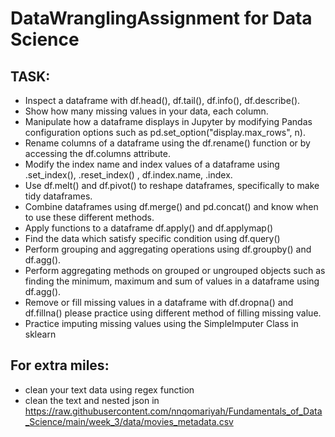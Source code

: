 # DataWranglingAssignment for Data Science

## TASK:
- Inspect a dataframe with df.head(), df.tail(), df.info(), df.describe().
- Show how many missing values in your data, each column.
- Manipulate how a dataframe displays in Jupyter by modifying Pandas configuration options such as pd.set_option("display.max_rows", n).
- Rename columns of a dataframe using the df.rename() function or by accessing the df.columns attribute.
- Modify the index name and index values of a dataframe using .set_index(), .reset_index() , df.index.name, .index.
- Use df.melt() and df.pivot() to reshape dataframes, specifically to make tidy dataframes.
- Combine dataframes using df.merge() and pd.concat() and know when to use these different methods.
- Apply functions to a dataframe df.apply() and df.applymap()
- Find the data which satisfy specific condition using df.query()
- Perform grouping and aggregating operations using df.groupby() and df.agg().
- Perform aggregating methods on grouped or ungrouped objects such as finding the minimum, maximum and sum of values in a dataframe using df.agg().
- Remove or fill missing values in a dataframe with df.dropna() and df.fillna() please practice using different method of filling missing value.
- Practice imputing missing values using the SimpleImputer Class in sklearn

## For extra miles:
- clean your text data using regex function
- clean the text and nested json in https://raw.githubusercontent.com/nnqomariyah/Fundamentals_of_Data_Science/main/week_3/data/movies_metadata.csv
